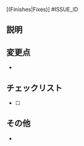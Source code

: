 [(Finishes|Fixes)] #ISSUE_ID 

<!-- マージする内容を記載する -->
## 説明

<!-- 変更点を記載する -->
## 変更点

+ 

<!-- 変更に対するチェック項目 -->
## チェックリスト

+ [ ] 

<!-- レビュワーへの参考情報（実装上の懸念点や注意点などあれば記載） -->
## その他

+ 
